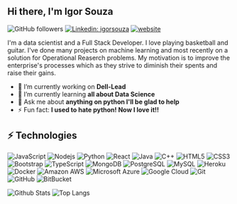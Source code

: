 ## Hi there, I'm Igor Souza

![GitHub followers](https://img.shields.io/github/followers/igormcsouza?style=social)
[![Linkedin: igorsouza](https://img.shields.io/badge/-igormcsouza-blue?style=flat-square&logo=Linkedin&logoColor=white&link=https://linkedin.com/in/igormcsouza/)](https://www.linkedin.com/in/anmol-p-singh/)
[![website](https://img.shields.io/badge/mywebsite-46a2f1.svg?&style=flat-square&logo=Google-Chrome&logoColor=white&link=https://igormcsouza.github.io/)](https://igormcsouza.github.io/)

I'm a data scientist and a Full Stack Developer. I love playing basketball and guitar. I've done many projects on machine learning and most recently on a solution for Operational Reaserch problems. My motivation is to improve the enterprise's processes which as they strive to diminish their spents and raise their gains.

- 🔭 I’m currently working on **Dell-Lead**
- 🌱 I’m currently learning **all about Data Science**
- 💬 Ask me about **anything on python I'll be glad to help**
- ⚡ Fun fact: **I used to hate python! Now I love it!!**

## ⚡ Technologies

![JavaScript](https://img.shields.io/badge/-JavaScript-black?style=flat-square&logo=javascript)
![Nodejs](https://img.shields.io/badge/-Nodejs-black?style=flat-square&logo=Node.js)
![Python](https://img.shields.io/badge/-Python-black?style=flat-square&logo=Python)
![React](https://img.shields.io/badge/-React-black?style=flat-square&logo=react)
![Java](https://img.shields.io/badge/-java-E34A86?style=flat-square&logo=java)
![C++](https://img.shields.io/badge/-C++-00599C?style=flat-square&logo=c)
![HTML5](https://img.shields.io/badge/-HTML5-E34F26?style=flat-square&logo=html5&logoColor=white)
![CSS3](https://img.shields.io/badge/-CSS3-1572B6?style=flat-square&logo=css3)
![Bootstrap](https://img.shields.io/badge/-Bootstrap-563D7C?style=flat-square&logo=bootstrap)
![TypeScript](https://img.shields.io/badge/-TypeScript-007ACC?style=flat-square&logo=typescript)
![MongoDB](https://img.shields.io/badge/-MongoDB-black?style=flat-square&logo=mongodb)
![PostgreSQL](https://img.shields.io/badge/-PostgreSQL-336791?style=flat-square&logo=postgresql)
![MySQL](https://img.shields.io/badge/-MySQL-black?style=flat-square&logo=mysql)
![Heroku](https://img.shields.io/badge/-Heroku-430098?style=flat-square&logo=heroku)
![Docker](https://img.shields.io/badge/-Docker-black?style=flat-square&logo=docker)
![Amazon AWS](https://img.shields.io/badge/Amazon%20AWS-232F3E?style=flat-square&logo=amazon-aws)
![Microsoft Azure](https://img.shields.io/badge/Microsoft%20Azure-232F7E?style=flat-square&logo=microsoft-azure)
![Google Cloud](https://img.shields.io/badge/Google%20Cloud-black?style=flat-square&logo=google-cloud)
![Git](https://img.shields.io/badge/-Git-black?style=flat-square&logo=git)
![GitHub](https://img.shields.io/badge/-GitHub-181717?style=flat-square&logo=github)
![BitBucket](https://img.shields.io/badge/-BitBucket-darkblue?style=flat-square&logo=bitbucket)

![Github Stats](https://github-readme-stats.vercel.app/api?username=igormcsouza&count_private=true&show_icons=true&include_all_commits=true)
![Top Langs](https://github-readme-stats.vercel.app/api/top-langs/?username=igormcsouza&hide=TeX&layout=compact)
